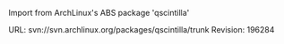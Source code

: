 Import from ArchLinux's ABS package 'qscintilla'

URL: svn://svn.archlinux.org/packages/qscintilla/trunk
Revision: 196284
